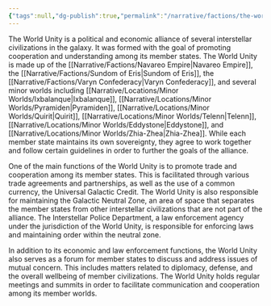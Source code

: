 ```yaml
---
{"tags":null,"dg-publish":true,"permalink":"/narrative/factions/the-world-unity/","dgPassFrontmatter":true}
---
```


The World Unity is a political and economic alliance of several interstellar civilizations in the galaxy. It was formed with the goal of promoting cooperation and understanding among its member states. The World Unity is made up of the [[Narrative/Factions/Navareo Empire\|Navareo Empire]], the [[Narrative/Factions/Sundom of Eris\|Sundom of Eris]], the [[Narrative/Factions/Varyn Confederacy\|Varyn Confederacy]], and several minor worlds including [[Narrative/Locations/Minor Worlds/Ixbalanque\|Ixbalanque]], [[Narrative/Locations/Minor Worlds/Pyramiden\|Pyramiden]], [[Narrative/Locations/Minor Worlds/Quirit\|Quirit]], [[Narrative/Locations/Minor Worlds/Telenn\|Telenn]], [[Narrative/Locations/Minor Worlds/Eddystone\|Eddystone]], and [[Narrative/Locations/Minor Worlds/Zhia-Zhea\|Zhia-Zhea]]. While each member state maintains its own sovereignty, they agree to work together and follow certain guidelines in order to further the goals of the alliance.

One of the main functions of the World Unity is to promote trade and cooperation among its member states. This is facilitated through various trade agreements and partnerships, as well as the use of a common currency, the Universal Galactic Credit. The World Unity is also responsible for maintaining the Galactic Neutral Zone, an area of space that separates the member states from other interstellar civilizations that are not part of the alliance. The Interstellar Police Department, a law enforcement agency under the jurisdiction of the World Unity, is responsible for enforcing laws and maintaining order within the neutral zone.

In addition to its economic and law enforcement functions, the World Unity also serves as a forum for member states to discuss and address issues of mutual concern. This includes matters related to diplomacy, defense, and the overall wellbeing of member civilizations. The World Unity holds regular meetings and summits in order to facilitate communication and cooperation among its member worlds.